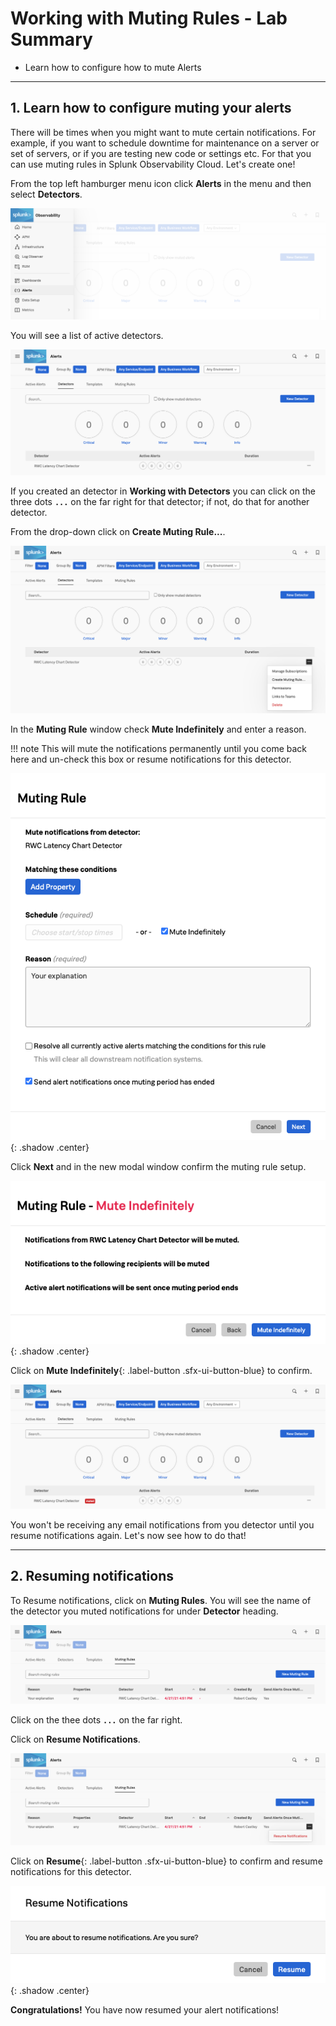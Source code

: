 # Working with Muting Rules - Lab Summary

* Learn how to configure how to mute Alerts
  
---

## 1. Learn how to configure muting your alerts

There will be times when you might want to mute certain notifications. For example, if you want to schedule downtime for maintenance on a server or set of servers, or if you are testing new code or settings etc. For that you can use muting rules in Splunk Observability Cloud. Let's create one!

From the top left hamburger menu icon click **Alerts** in the menu and then select **Detectors**.

![Detectors](../images/detectors/detectors-menu.png)

You will see a list of active detectors.

![Detectors](../images/detectors/detector-list.png)

If you created an detector in **Working with Detectors** you can click on the three dots **`...`** on the far right for that detector; if not, do that for another detector.  

From the drop-down click on **Create Muting Rule...**.

![Create Muting Rule](../images/detectors/create-muting-rule.png)

In the **Muting Rule** window check **Mute Indefinitely** and enter a reason.

!!! note
    This will mute the notifications permanently until you come back here and un-check this box or resume notifications for this detector.

![Mute Indefinitely](../images/detectors/mute-indefinitely.png){: .shadow .center}

Click **Next** and in the new modal window confirm the muting rule setup.

![Confirm Rule](../images/detectors/confirm-rule.png){: .shadow .center}

Click on **Mute Indefinitely**{: .label-button .sfx-ui-button-blue} to confirm.

![List muted rule](../images/detectors/alert-muted.png)

You won't be receiving any email notifications from you detector until you resume notifications again. Let's now see how to do that!

---

## 2. Resuming notifications

To Resume notifications, click on **Muting Rules**. You will see the name of the detector you muted notifications for under **Detector** heading.

![Resume](../images/detectors/muting-rules-menu.png)

Click on the thee dots **`...`** on the far right.

Click on **Resume Notifications**.

![Resume](../images/detectors/muting-list.png)

Click on **Resume**{: .label-button .sfx-ui-button-blue} to confirm and resume notifications for this detector.

![Resume](../images/detectors/resume.png){: .shadow .center}

**Congratulations!** You have now resumed your alert notifications!
